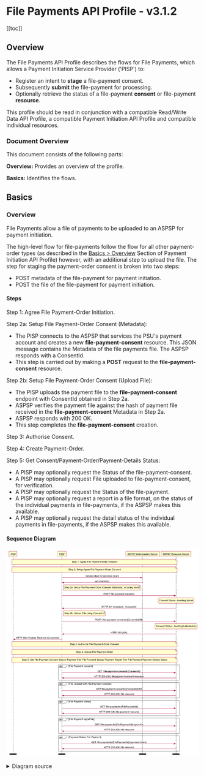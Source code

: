 ---
---
# File Payments API Profile - v3.1.2

[[toc]]

## Overview

The File Payments API Profile describes the flows for File Payments, which allows a Payment Initiation Service Provider ('PISP') to:

- Register an intent to **stage** a file-payment consent.
- Subsequently **submit** the file-payment for processing.
- Optionally retrieve the status of a file-payment **consent** or file-payment **resource**.

This profile should be read in conjunction with a compatible Read/Write Data API Profile, a compatible Payment Initiation API Profile and compatible individual resources.

### Document Overview

This document consists of the following parts:

 **Overview:** Provides an overview of the profile.

 **Basics:** Identifies the flows.

## Basics

### Overview

File Payments allow a file of payments to be uploaded to an ASPSP for payment initiation.

The high-level flow for file-payments follow the flow for all other payment-order types (as described in the [Basics > Overview](payment-initiation-api-profile.md#overview-1) Section of Payment Initiation API Profile) however, with an additional step to upload the file. The step for staging the payment-order consent is broken into two steps:

* POST metadata of the file-payment for payment initiation.
* POST the file of the file-payment for payment initiation.

#### Steps

Step 1: Agree File Payment-Order Initiation.

Step 2a: Setup File Payment-Order Consent (Metadata):

* The PISP connects to the ASPSP that services the PSU's payment account and creates a new **file-payment-consent** resource. This JSON message contains the Metadata of the file payments file. The ASPSP responds with a ConsentId.
* This step is carried out by making a **POST** request to the **file-payment-consent** resource.

Step 2b: Setup File Payment-Order Consent (Upload File):

* The PISP uploads the payment file to the **file-payment-consent** endpoint with ConsentId obtained in Step 2a.
* ASPSP verifies the payment file against the hash of payment file received in the **file-payment-consent** Metadata in Step 2a.
* ASPSP responds with 200 OK.
* This step completes the **file-payment-consent** creation.

Step 3: Authorise Consent.

Step 4: Create Payment-Order.

Step 5: Get Consent/Payment-Order/Payment-Details Status:

* A PISP may optionally request the Status of the file-payment-consent.
* A PISP may optionally request File uploaded to file-payment-consent, for verification.
* A PISP may optionally request the Status of the file-payment.
* A PISP may optionally request a report in a file format, on the status of the individual payments in file-payments, if the ASPSP makes this available.
* A PISP may optionally request the detail status of the individual payments in file-payments, if the ASPSP makes this available.

#### Sequence Diagram

![File Payment Initiation - High Level Flow](./images/FilePaymentStatusv4-draft7.png)

<details>
   <Summary>Diagram source</Summary>

```plantuml
participant PSU
participant PISP
participant ASPSP Authorisation Server
participant ASPSP Resource Server

note over PSU, ASPSP Resource Server
Step 1: Agree File Payment-Order Initiation
end note

note over PSU, ASPSP Resource Server
Step 2: Setup Agree File Payment-Order Consent
end note
PISP -> ASPSP Authorisation Server: Initiate Client Credentials Grant
ASPSP Authorisation Server -> PISP: access-token
note right of PISP
   Step 2a: Setup File Payment-Order Consent (Metadata, including Hash)
end note
PISP -> ASPSP Resource Server: POST /file-payment-consents
state over ASPSP Resource Server: Consent Status: AwaitingUpload
ASPSP Resource Server -> PISP: HTTP 201 (Created),  ConsentId
note right of PISP
   Step 2b: Upload File using Consent Id
end note
PISP -> ASPSP Resource Server: POST /file-payment-consents/{ConsentId}/file
state over ASPSP Resource Server: Consent Status: AwaitingAuthorisation
ASPSP Resource Server -> PISP: HTTP 200 (OK)
PISP -> PSU: HTTP 302 (Found), Redirect (ConsentId)

note over PSU, ASPSP Resource Server
Step 3: Authorize File Payment-Order Consent
end note
note over PSU, ASPSP Resource Server
Step 4: Create File Payment-Order
end note

note over PSU, ASPSP Resource Server
Step 5: Get File Payment Consent Status/ Payment File/ File Payment Status/ Payment Report File/ File Payment-Payment Details Status
end note

opt File Payment consent
PISP -> ASPSP Resource Server: GET /file-payment-consents/{ConsentId}
ASPSP Resource Server -> PISP: HTTP 200 (OK) file-payment-consent resource
end opt

opt File uloaded with File Payment consent
PISP -> ASPSP Resource Server: GET file-payment-consents/{ConsentId}/file
ASPSP Resource Server -> PISP: HTTP 200 (OK) file resource
end opt

opt File Payment status
PISP -> ASPSP Resource Server: GET /file-payments/{FilePaymentId}
ASPSP Resource Server -> PISP: HTTP 200 (OK) file-payment resource
end opt

opt File Payment report file
PISP -> ASPSP Resource Server: GET /file-payments/{FilePaymentId}/report-file
ASPSP Resource Server -> PISP: HTTP 200 (OK) file resource
end opt

opt Payment Status File Payment
PISP -> ASPSP Resource Server: GET /file-payments/{FilePaymentId}/payment-details
ASPSP Resource Server -> PISP: HTTP 200 (OK) file resource
end opt

option footer=bar
```

</details>

